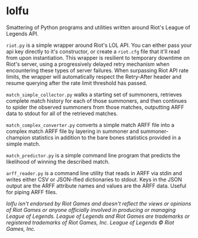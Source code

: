 lolfu
=====
Smattering of Python programs and utilities written around Riot's League of Legends API.

<code>riot.py</code> is a simple wrapper around Riot's LOL API. You can either pass your 
api key directly to it's constructor, or create a <code>riot.cfg</code> file that it'll 
read from upon instantiation. This wrapper is resilient to temporary downtime on Riot's 
server, using a progressively delayed retry mechanism when encountering these types of 
server failures. When surpassing Riot API rate limits, the wrapper will automatically 
respect the Retry-After header and resume querying after the rate limit threshold has 
passed.

<code>match_simple_collector.py</code> walks a starting set of summoners, retrieves
complete match history for each of those summoners, and then continues to spider the 
observed summoners from those matches, outputting ARFF data to stdout for all of the
retrieved matches.

<code>match_complex_converter.py</code> converts a simple match ARFF file into a 
complex match ARFF file by layering in summoner and summoner-champion statistics in 
addition to the bare bones statistics provided in a simple match.

<code>match_predictor.py</code> is a simple command line program that predicts the
likelihood of winning the described match.

<code>arff_reader.py</code> is a command line utility that reads in ARFF via stdin and
writes either CSV or JSON-ified dictionaries to stdout. Keys in the JSON output are 
the ARFF attribute names and values are the ARFF data. Useful for piping ARFF files.

<i>lolfu isn't endorsed by Riot Games and doesn't reflect the views or opinions of Riot Games or anyone officially involved in producing or managing League of Legends. League of Legends and Riot Games are trademarks or registered trademarks of Riot Games, Inc. League of Legends © Riot Games, Inc.</i>
